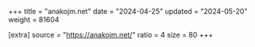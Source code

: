 +++
title = "anakojm.net"
date = "2024-04-25"
updated = "2024-05-20"
weight = 81604

[extra]
source = "https://anakojm.net/"
ratio = 4
size = 80
+++
